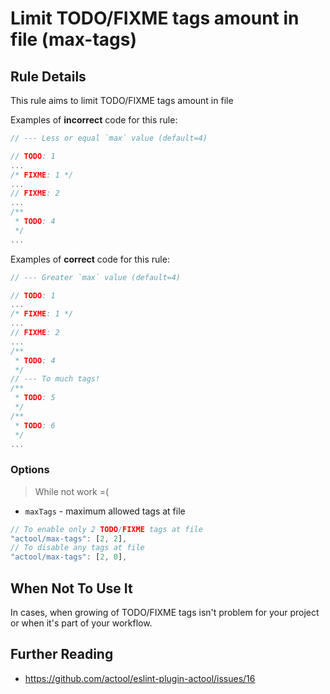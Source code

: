 # Limit TODO/FIXME tags amount in file (max-tags)

<!-- Please describe the origin of the rule here. -->


## Rule Details

This rule aims to limit TODO/FIXME tags amount in file

Examples of **incorrect** code for this rule:

```js
// --- Less or equal `max` value (default=4)

// TODO: 1
...
/* FIXME: 1 */
...
// FIXME: 2
...
/**
 * TODO: 4
 */
...
```

Examples of **correct** code for this rule:

```js
// --- Greater `max` value (default=4)

// TODO: 1
...
/* FIXME: 1 */
...
// FIXME: 2
...
/**
 * TODO: 4
 */
// --- To much tags!
/**
 * TODO: 5
 */
/**
 * TODO: 6
 */
...
```

### Options

> While not work =(

- `maxTags` - maximum allowed tags at file
```js
// To enable only 2 TODO/FIXME tags at file
"actool/max-tags": [2, 2],
// To disable any tags at file
"actool/max-tags": [2, 0],
```

## When Not To Use It

In cases, when growing of TODO/FIXME tags isn't problem for your project or when it's part of your workflow.

## Further Reading

- https://github.com/actool/eslint-plugin-actool/issues/16

<!-- TODO: add links to TODO/FIXME chaos problem -->
